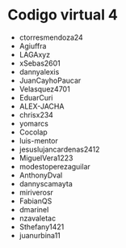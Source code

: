 # Codigo virtual 4
- ctorresmendoza24
- Agiuffra
- LAGAxyz
- xSebas2601
- dannyalexis
- JuanCayhoPaucar
- Velasquez4701
- EduarCuri
- ALEX-JACHA
- chrisx234
- yomarcs
- Cocolap
- luis-mentor
- jesuslujancardenas2412
- MiguelVera1223
- modestoperezaguilar
- AnthonyDval
- dannyscamayta
- miriverosr
- FabianQS
- dmarinel
- nzavaletac
- Sthefany1421
- juanurbina11

